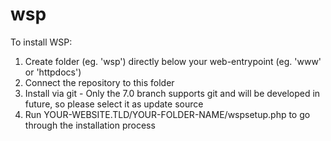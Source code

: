 # wsp

To install WSP:

1) Create folder (eg. 'wsp') directly below your web-entrypoint (eg. 'www' or 'httpdocs')
2) Connect the repository to this folder
3) Install via git - Only the 7.0 branch supports git and will be developed in future, so please select it as update source
4) Run YOUR-WEBSITE.TLD/YOUR-FOLDER-NAME/wspsetup.php to go through the installation process
